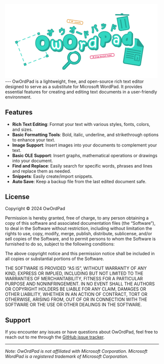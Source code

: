 <img src="https://github.com/flarom/OwOrdPad/blob/main/Resources/logo.png?raw=true" alt="Logo" width="500">
---
OwOrdPad is a lightweight, free, and open-source rich text editor designed to serve as a substitute for Microsoft WordPad. It provides essential features for creating and editing text documents in a user-friendly environment.

## Features

- **Rich Text Editing**: Format your text with various styles, fonts, colors, and sizes.
- **Basic Formatting Tools**: Bold, italic, underline, and strikethrough options to enhance your text.
- **Image Support**: Insert images into your documents to complement your text.
- **Basic OLE Support**: Insert graphs, mathematical operations or drawings into your document.
- **Find and Replace**: Easily search for specific words, phrases and lines and replace them as needed.
- **Snippets**:  Easily create/import snippets.
- **Auto Save**:  Keep a backup file from the last edited document safe.

## License
Copyright © 2024 OwOrdPad

Permission is hereby granted, free of charge, to any person obtaining a copy of this software and associated documentation files (the “Software”), to deal in the Software without restriction, including without limitation the rights to use, copy, modify, merge, publish, distribute, sublicense, and/or sell copies of the Software, and to permit persons to whom the Software is furnished to do so, subject to the following conditions:

The above copyright notice and this permission notice shall be included in all copies or substantial portions of the Software.

THE SOFTWARE IS PROVIDED “AS IS”, WITHOUT WARRANTY OF ANY KIND, EXPRESS OR IMPLIED, INCLUDING BUT NOT LIMITED TO THE WARRANTIES OF MERCHANTABILITY, FITNESS FOR A PARTICULAR PURPOSE AND NONINFRINGEMENT. IN NO EVENT SHALL THE AUTHORS OR COPYRIGHT HOLDERS BE LIABLE FOR ANY CLAIM, DAMAGES OR OTHER LIABILITY, WHETHER IN AN ACTION OF CONTRACT, TORT OR OTHERWISE, ARISING FROM, OUT OF OR IN CONNECTION WITH THE SOFTWARE OR THE USE OR OTHER DEALINGS IN THE SOFTWARE.

## Support

If you encounter any issues or have questions about OwOrdPad, feel free to reach out to me through the [GitHub issue tracker](https://github.com/flarom/OwOrdPad/issues).

---

*Note: OwOrdPad is not affiliated with Microsoft Corporation. Microsoft WordPad is a registered trademark of Microsoft Corporation.*
